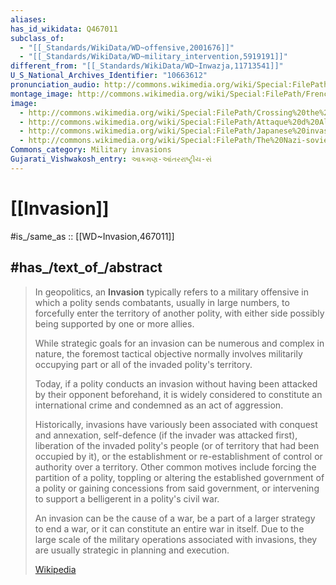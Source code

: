 ```yaml
---
aliases:
has_id_wikidata: Q467011
subclass_of:
  - "[[_Standards/WikiData/WD~offensive,2001676]]"
  - "[[_Standards/WikiData/WD~military_intervention,5919191]]"
different_from: "[[_Standards/WikiData/WD~Inwazja,11713541]]"
U_S_National_Archives_Identifier: "10663612"
pronunciation_audio: http://commons.wikimedia.org/wiki/Special:FilePath/De-Invasion2.ogg
montage_image: http://commons.wikimedia.org/wiki/Special:FilePath/French%20invasion%20of%20Russia%20collage.jpg
image:
  - http://commons.wikimedia.org/wiki/Special:FilePath/Crossing%20the%20Rubicon.jpg
  - http://commons.wikimedia.org/wiki/Special:FilePath/Attaque%20d%20Alger%20par%20la%20mer%2029%20Juin%201830%20par%20Theodore%20Gudin.jpg
  - http://commons.wikimedia.org/wiki/Special:FilePath/Japanese%20invasion%20of%20Taiwan%20war%201895.jpg
  - http://commons.wikimedia.org/wiki/Special:FilePath/The%20Nazi-soviet%20Invasion%20of%20Poland%2C%201939%20HU106374.jpg
Commons_category: Military invasions
Gujarati_Vishwakosh_entry: આક્રમણ-આંતરરાષ્ટ્રીય-સં
---
```


# [[Invasion]] 

#is_/same_as :: [[WD~Invasion,467011]] 

## #has_/text_of_/abstract 

> In geopolitics, an **Invasion** typically refers to a military offensive 
> in which a polity sends combatants, usually in large numbers, 
> to forcefully enter the territory of another polity, 
> with either side possibly being supported by one or more allies. 
> 
> While strategic goals for an invasion can be numerous and complex in nature, 
> the foremost tactical objective normally involves militarily occupying part or all of the invaded polity's territory. 
> 
> Today, if a polity conducts an invasion 
> without having been attacked by their opponent beforehand, 
> it is widely considered to constitute an international crime and condemned as an act of aggression. 
>
> Historically, invasions have variously been associated with conquest and annexation, 
> self-defence (if the invader was attacked first), liberation of the invaded polity's people 
> (or of territory that had been occupied by it), 
> or the establishment or re-establishment of control or authority over a territory. 
> Other common motives include forcing the partition of a polity, 
> toppling or altering the established government of a polity 
> or gaining concessions from said government, 
> or intervening to support a belligerent in a polity's civil war. 
>
> An invasion can be the cause of a war, be a part of a larger strategy to end a war, 
> or it can constitute an entire war in itself. 
> Due to the large scale of the military operations associated with invasions, 
> they are usually strategic in planning and execution.
>
> [Wikipedia](https://en.wikipedia.org/wiki/Invasion) 

